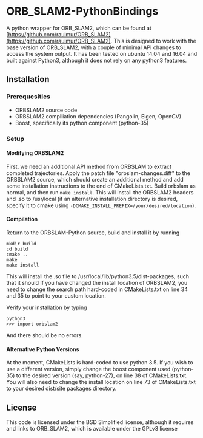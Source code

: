 # ORB_SLAM2-PythonBindings
A python wrapper for ORB_SLAM2, which can be found at [https://github.com/raulmur/ORB_SLAM2](https://github.com/raulmur/ORB_SLAM2).
This is designed to work with the base version of ORB_SLAM2, with a couple of minimal API changes to access the system output.
It has been tested on ubuntu 14.04 and 16.04 and built against Python3, although it does not rely on any python3 features.

## Installation

### Prerequesities

- ORBSLAM2 source code
- ORBSLAM2 compiliation dependencies (Pangolin, Eigen, OpenCV)
- Boost, specifically its python component (python-35)

### Setup

#### Modifying ORBSLAM2
First, we need an additional API method from ORBSLAM to extract completed trajectories.
Apply the patch file "orbslam-changes.diff" to the ORBSLAM2 source, which should create an additional method and add some installation instructions to the end of CMakeLists.txt.
Build orbslam as normal, and then run `make install`. This will install the ORBSLAM2 headers and .so to /usr/local
(if an alternative installation directory is desired, specify it to cmake using `-DCMAKE_INSTALL_PREFIX=/your/desired/location`).

#### Compilation
Return to the ORBSLAM-Python source, build and install it by running
```
mkdir build
cd build
cmake ..
make
make install
```
This will install the .so file to /usr/local/lib/python3.5/dist-packages, such that it should 
If you have changed the install location of ORBSLAM2, you need to change the search path hard-coded in CMakeLists.txt on line 34 and 35 to point to your custom location.

Verify your installation by typing
```
python3
>>> import orbslam2
```
And there should be no errors.

#### Alternative Python Versions

At the moment, CMakeLists is hard-coded to use python 3.5. If you wish to use a different version, simply change the boost component used (python-35) to the desired version (say, python-27), on line 38 of CMakeLists.txt.
You will also need to change the install location on line 73 of CMakeLists.txt to your desired dist/site packages directory.

## License
This code is licensed under the BSD Simplified license, although it requires and links to ORB_SLAM2, which is available under the GPLv3 license

